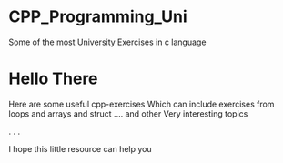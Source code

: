 # CPP_Programming_Uni
Some of the most University Exercises in c language
# Hello There 
 
Here are some useful cpp-exercises
Which can include exercises from loops and arrays  and  struct ....
and other 
Very interesting topics

.
.
.

I hope this little resource can help you
